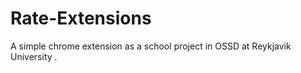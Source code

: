 Rate-Extensions
===============

A simple chrome extension as a school project in OSSD at Reykjavik University .
